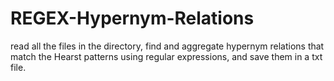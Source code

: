 # REGEX-Hypernym-Relations
read all the files in the directory, find and aggregate hypernym relations that match the Hearst patterns using regular expressions, and save them in a txt file.
